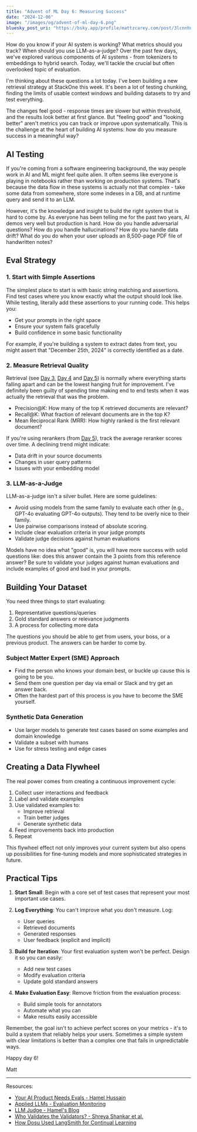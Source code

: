 ```yaml
---
title: "Advent of ML Day 6: Measuring Success"
date: "2024-12-06"
image: "/images/og/advent-of-ml-day-6.png"
bluesky_post_uri: "https://bsky.app/profile/mattzcarey.com/post/3lcnnhudre22f"
---
```


How do you know if your AI system is working? What metrics should you track? When should you use LLM-as-a-judge? Over the past few days, we've explored various components of AI systems - from tokenizers to embeddings to hybrid search. Today, we'll tackle the crucial but often overlooked topic of evaluation.

I'm thinking about these questions a lot today. I've been building a new retrieval strategy at StackOne this week. It's been a lot of testing chunking, finding the limits of usable context windows and building datasets to try and test everything.

The changes feel good - response times are slower but within threshold, and the results look better at first glance. But "feeling good" and "looking better" aren't metrics you can track or improve upon systematically. This is the challenge at the heart of building AI systems: how do you measure success in a meaningful way?

## AI Testing

If you're coming from a software engineering background, the way people work in AI and ML might feel quite alien. It often seems like everyone is playing in notebooks rather than working on production systems. That's because the data flow in these systems is actually not that complex - take some data from somewhere, store some indexes in a DB, and at runtime query and send it to an LLM.

However, it's the knowledge and insight to build the right system that is hard to come by. As everyone has been telling me for the past two years, AI demos very well but production is hard. How do you handle adversarial questions? How do you handle hallucinations? How do you handle data drift? What do you do when your user uploads an 8,500-page PDF file of handwritten notes?

## Eval Strategy

### 1. Start with Simple Assertions

The simplest place to start is with basic string matching and assertions. Find test cases where you know exactly what the output should look like. While testing, literally add these assertions to your running code. This helps you:

- Get your prompts in the right space
- Ensure your system fails gracefully
- Build confidence in some basic functionality

For example, if you're building a system to extract dates from text, you might assert that "December 25th, 2024" is correctly identified as a date.

### 2. Measure Retrieval Quality

Retrieval (see [Day 3](./advent-of-ml-day-3.md), [Day 4](./advent-of-ml-day-4.md) and [Day 5](./advent-of-ml-day-5.md)) is normally where everything starts falling apart and can be the lowest hanging fruit for improvement. I've definitely been guilty of spending time making end to end tests when it was actually the retrieval that was the problem.

- Precision@K: How many of the top K retrieved documents are relevant?
- Recall@K: What fraction of relevant documents are in the top K?
- Mean Reciprocal Rank (MRR): How highly ranked is the first relevant document?

If you're using rerankers (from [Day 5](./advent-of-ml-day-5.md)), track the average reranker scores over time. A declining trend might indicate:

- Data drift in your source documents
- Changes in user query patterns
- Issues with your embedding model

### 3. LLM-as-a-Judge

LLM-as-a-judge isn't a silver bullet. Here are some guidelines:

- Avoid using models from the same family to evaluate each other (e.g., GPT-4o evaluating GPT-4o outputs). They tend to be overly nice to their family.
- Use pairwise comparisons instead of absolute scoring.
- Include clear evaluation criteria in your judge prompts
- Validate judge decisions against human evaluations

Models have no idea what "good" is, you will have more success with solid questions like: does this answer contain the 3 points from this reference answer? Be sure to validate your judges against human evaluations and include examples of good and bad in your prompts.

## Building Your Dataset

You need three things to start evaluating:

1. Representative questions/queries
2. Gold standard answers or relevance judgments
3. A process for collecting more data

The questions you should be able to get from users, your boss, or a previous product. The answers can be harder to come by.

### Subject Matter Expert (SME) Approach

- Find the person who knows your domain best, or buckle up cause this is going to be you.
- Send them one question per day via email or Slack and try get an answer back.
- Often the hardest part of this process is you have to become the SME yourself.

### Synthetic Data Generation

- Use larger models to generate test cases based on some examples and domain knowledge
- Validate a subset with humans
- Use for stress testing and edge cases

## Creating a Data Flywheel

The real power comes from creating a continuous improvement cycle:

1. Collect user interactions and feedback
2. Label and validate examples
3. Use validated examples to:
   - Improve retrieval
   - Train better judges
   - Generate synthetic data
4. Feed improvements back into production
5. Repeat

This flywheel effect not only improves your current system but also opens up possibilities for fine-tuning models and more sophisticated strategies in future.

## Practical Tips

1. **Start Small**: Begin with a core set of test cases that represent your most important use cases.

2. **Log Everything**: You can't improve what you don't measure. Log:

   - User queries
   - Retrieved documents
   - Generated responses
   - User feedback (explicit and implicit)

3. **Build for Iteration**: Your first evaluation system won't be perfect. Design it so you can easily:

   - Add new test cases
   - Modify evaluation criteria
   - Update gold standard answers

4. **Make Evaluation Easy**: Remove friction from the evaluation process:
   - Build simple tools for annotators
   - Automate what you can
   - Make results easily accessible

Remember, the goal isn't to achieve perfect scores on your metrics - it's to build a system that reliably helps your users. Sometimes a simple system with clear limitations is better than a complex one that fails in unpredictable ways.

Happy day 6!

Matt

---

Resources:

- [Your AI Product Needs Evals - Hamel Hussain](https://hamel.dev/blog/posts/evals/)
- [Applied LLMs - Evaluation Monitoring](https://applied-llms.org/#evaluation-monitoring)
- [LLM Judge - Hamel's Blog](https://hamel.dev/blog/posts/llm-judge/)
- [Who Validates the Validators? - Shreya Shankar et al.](https://arxiv.org/abs/2404.12272)
- [How Dosu Used LangSmith for Continual Learning](https://blog.langchain.dev/dosu-langsmith-no-prompt-eng/)
